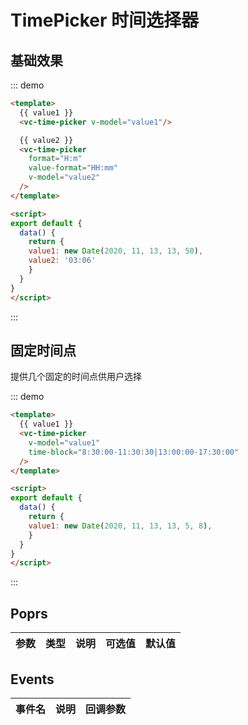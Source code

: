 
# TimePicker 时间选择器

## 基础效果

::: demo 
```html
<template>
  {{ value1 }}
  <vc-time-picker v-model="value1"/>

  {{ value2 }}
  <vc-time-picker 
    format="H:m"
    value-format="HH:mm"
    v-model="value2"
  />
</template>

<script>
export default {
  data() {
    return {
    value1: new Date(2020, 11, 13, 13, 50),
    value2: '03:06'
    }
  }
}
</script>
```
:::


## 固定时间点

提供几个固定的时间点供用户选择

::: demo 
```html
<template>
  {{ value1 }}
  <vc-time-picker 
    v-model="value1"
    time-block="8:30:00-11:30:30|13:00:00-17:30:00"
  />
</template>

<script>
export default {
  data() {
    return {
    value1: new Date(2020, 11, 13, 13, 5, 8),
    }
  }
}
</script>
```
:::


## Poprs

| 参数 | 类型 | 说明 | 可选值 | 默认值 |
|---|---|---|---|---|


## Events

| 事件名 | 说明 | 回调参数 |
| --- | --- | --- |
